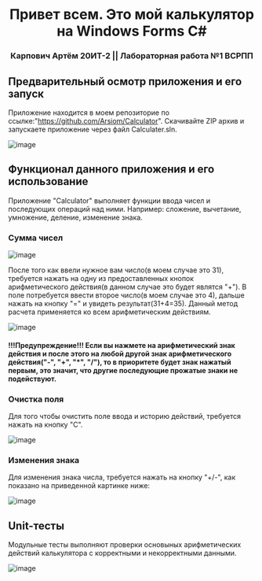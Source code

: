 <h1 align="center">Привет всем. Это мой калькулятор на Windows Forms C#
<h3 align="center">Карпович Артём 20ИТ-2 || Лабораторная работа №1 ВСРПП</h3>

## Предварительный осмотр приложения и его запуск
Приложение находится в моем репозиторие по ссылке:"https://github.com/Arsiom/Calculator". Скачивайте ZIP архив и запускаете приложение через файл Calculater.sln.

![image](https://user-images.githubusercontent.com/95384044/197418868-f8bae548-0ad6-4f74-8891-bb24b218b8e1.png)

## Функционал данного приложения и его использование
Приложение "Calculator" выполняет функции ввода чисел и последующих операций над ними. 
Например: сложение, вычетание, умножение, деление, изменение знака.
### Сумма чисел

![image](https://user-images.githubusercontent.com/95384044/197419278-a47ed041-cc64-4d3f-9c7d-37e38d375f64.png)

После того как ввели нужное вам число(в моем случае это 31), требуется нажать на одну из предоставленных кнопок арифметического действия(в данном случае это будет являтся "+").
В поле потребуется ввести второе число(в моем случае это 4), дальше нажать на кнопку "=" и увидеть результат(31+4=35). Данный метод расчета применяется ко всем арифметическим действиям.

![image](https://user-images.githubusercontent.com/95384044/197419783-15857300-816c-459c-ba1a-816739732a68.png) 

#### !!!Предупреждение!!! Если вы нажмете на арифметический знак действия и после этого на любой другой знак арифметического действия("-", "+", "*", "/"), то в приоритете будет знак нажатый первым, это значит, что другие последующие прожатые знаки не подействуют.
### Очистка поля
Для того чтобы очистить поле ввода и историю действий, требуется нажать на кнопку "C".

![image](https://user-images.githubusercontent.com/95384044/197421026-08c7d7d6-f8b3-482d-91bb-8ada23808be6.png)

### Изменения знака
Для изменения знака числа, требуется нажать на кнопку "+/-", как показано на приведенной картинке ниже:

![image](https://user-images.githubusercontent.com/95384044/197421967-51ea6fe2-9f0d-4513-894c-63bb104ba2c4.png)

## Unit-тесты
Модульные тесты выполняют проверки основыных арифметических действий калькулятора с корректными и некорректными данными.

![image](https://user-images.githubusercontent.com/95384044/197422079-10627296-080f-41eb-b262-b59b4f7ccc6c.png)

